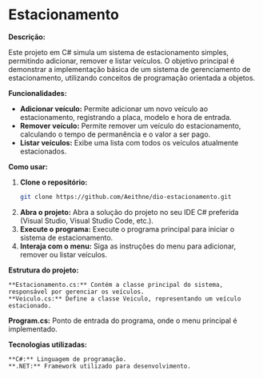 # Estacionamento

**Descrição:**

Este projeto em C# simula um sistema de estacionamento simples, permitindo adicionar, remover e listar veículos. O objetivo principal é demonstrar a implementação básica de um sistema de gerenciamento de estacionamento, utilizando conceitos de programação orientada a objetos.

**Funcionalidades:**

* **Adicionar veículo:** Permite adicionar um novo veículo ao estacionamento, registrando a placa, modelo e hora de entrada.
* **Remover veículo:** Permite remover um veículo do estacionamento, calculando o tempo de permanência e o valor a ser pago.
* **Listar veículos:** Exibe uma lista com todos os veículos atualmente estacionados.

**Como usar:**

1. **Clone o repositório:**
   ```bash
   git clone https://github.com/Aeithne/dio-estacionamento.git
2. **Abra o projeto:** Abra a solução do projeto no seu IDE C# preferida (Visual Studio, Visual Studio Code, etc.).
3. **Execute o programa:** Execute o programa principal para iniciar o sistema de estacionamento.
4. **Interaja com o menu:** Siga as instruções do menu para adicionar, remover ou listar veículos.

**Estrutura do projeto:**

    **Estacionamento.cs:** Contém a classe principal do sistema, responsável por gerenciar os veículos.
    **Veiculo.cs:** Define a classe Veiculo, representando um veículo estacionado.
   **Program.cs:** Ponto de entrada do programa, onde o menu principal é implementado.

**Tecnologias utilizadas:**

    **C#:** Linguagem de programação.
    **.NET:** Framework utilizado para desenvolvimento.
